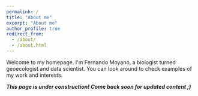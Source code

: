 ```yaml
---
permalink: /
title: "About me"
excerpt: "About me"
author_profile: true
redirect_from: 
  - /about/
  - /about.html
---
```


Welcome to my homepage. I'm Fernando Moyano, a biologist turned geoecologist and data scientist. You can look around to check examples of my work and interests.

***This page is under construction! Come back soon for updated content ;)***

